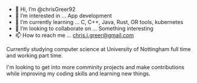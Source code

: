 - 👋 Hi, I’m @chrisGreer92
- 👀 I’m interested in ... App development
- 🌱 I’m currently learning ... C, C++, Java, Rust, OR tools, kubernetes
- 💞️ I’m looking to collaborate on ... Something interesting
- 📫 How to reach me ... chris.i.greer@gmail.com

Currently studying computer science at University of Nottingham full time and working part time. 

I'm looking to get into more comminity projects and make contributions while improving my coding skills and learning new things.

<!---
chrisGreer92/chrisGreer92 is a ✨ special ✨ repository because its `README.md` (this file) appears on your GitHub profile.
You can click the Preview link to take a look at your changes.
--->
